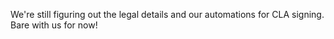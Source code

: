 We're still figuring out the legal details and our automations for CLA signing. Bare with us for now!
